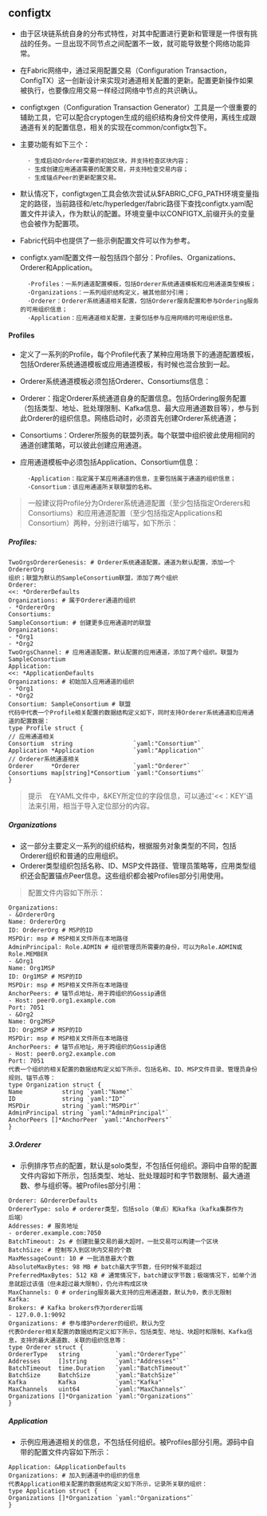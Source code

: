 ## configtx
* 由于区块链系统自身的分布式特性，对其中配置进行更新和管理是一件很有挑战的任务。一旦出现不同节点之间配置不一致，就可能导致整个网络功能异常。
* 在Fabric网络中，通过采用配置交易（Configuration Transaction，ConfigTX）这一创新设计来实现对通道相关配置的更新。配置更新操作如果被执行，也要像应用交易一样经过网络中节点的共识确认。
* configtxgen（Configuration Transaction Generator）工具是一个很重要的辅助工具，它可以配合cryptogen生成的组织结构身份文件使用，离线生成跟通道有关的配置信息，相关的实现在common/configtx包下。
* 主要功能有如下三个：

        · 生成启动Orderer需要的初始区块，并支持检查区块内容；
        · 生成创建应用通道需要的配置交易，并支持检查交易内容；
        · 生成锚点Peer的更新配置交易。

* 默认情况下，configtxgen工具会依次尝试从$FABRIC_CFG_PATH环境变量指定的路径，当前路径和/etc/hyperledger/fabric路径下查找configtx.yaml配置文件并读入，作为默认的配置。环境变量中以CONFIGTX_前缀开头的变量也会被作为配置项。
* Fabric代码中也提供了一些示例配置文件可以作为参考。
* configtx.yaml配置文件一般包括四个部分：Profiles、Organizations、Orderer和Application。

        ·Profiles：一系列通道配置模板，包括Orderer系统通道模板和应用通道类型模板；
        ·Organizations：一系列组织结构定义，被其他部分引用；
        ·Orderer：Orderer系统通道相关配置，包括Orderer服务配置和参与Ordering服务的可用组织信息；
        ·Application：应用通道相关配置，主要包括参与应用网络的可用组织信息。

#### Profiles
* 定义了一系列的Profile，每个Profile代表了某种应用场景下的通道配置模板，包括Orderer系统通道模板或应用通道模板，有时候也混合放到一起。
* Orderer系统通道模板必须包括Orderer、Consortiums信息：
* Orderer：指定Orderer系统通道自身的配置信息。包括Ordering服务配置（包括类型、地址、批处理限制、Kafka信息、最大应用通道数目等），参与到此Orderer的组织信息。网络启动时，必须首先创建Orderer系统通道；
* Consortiums：Orderer所服务的联盟列表。每个联盟中组织彼此使用相同的通道创建策略，可以彼此创建应用通道。
* 应用通道模板中必须包括Application、Consortium信息：
 
        ·Application：指定属于某应用通道的信息，主要包括属于通道的组织信息；
        ·Consortium：该应用通道所关联联盟的名称。
>一般建议将Profile分为Orderer系统通道配置（至少包括指定Orderers和Consortiums）和应用通道配置（至少包括指定Applications和Consortium）两种，分别进行编写，如下所示：
##### Profiles:
```
TwoOrgsOrdererGenesis: # Orderer系统通道配置。通道为默认配置，添加一个OrdererOrg
组织；联盟为默认的SampleConsortium联盟，添加了两个组织
Orderer:
<<: *OrdererDefaults
Organizations: # 属于Orderer通道的组织
- *OrdererOrg
Consortiums:
SampleConsortium: # 创建更多应用通道时的联盟
Organizations:
- *Org1
- *Org2
TwoOrgsChannel: # 应用通道配置。默认配置的应用通道，添加了两个组织。联盟为SampleConsortium
Application:
<<: *ApplicationDefaults
Organizations: # 初始加入应用通道的组织
- *Org1
- *Org2
Consortium: SampleConsortium # 联盟
代码中代表一个Profile相关配置的数据结构定义如下，同时支持Orderer系统通道和应用通道的配置数据：
type Profile struct {
// 应用通道相关
Consortium  string                 `yaml:"Consortium"`
Application *Application           `yaml:"Application"`
// Orderer系统通道相关
Orderer     *Orderer               `yaml:"Orderer"`
Consortiums map[string]*Consortium `yaml:"Consortiums"`
}
```
>提示　在YAML文件中，&KEY所定位的字段信息，可以通过'<<：KEY'语法来引用，相当于导入定位部分的内容。
##### Organizations
* 这一部分主要定义一系列的组织结构，根据服务对象类型的不同，包括Orderer组织和普通的应用组织。
* Orderer类型组织包括名称、ID、MSP文件路径、管理员策略等，应用类型组织还会配置锚点Peer信息。这些组织都会被Profiles部分引用使用。
>配置文件内容如下所示：
```
Organizations:
- &OrdererOrg
Name: OrdererOrg
ID: OrdererOrg # MSP的ID
MSPDir: msp # MSP相关文件所在本地路径
AdminPrincipal: Role.ADMIN # 组织管理员所需要的身份，可以为Role.ADMIN或
Role.MEMBER
- &Org1
Name: Org1MSP
ID: Org1MSP # MSP的ID
MSPDir: msp # MSP相关文件所在本地路径
AnchorPeers: # 锚节点地址，用于跨组织的Gossip通信
- Host: peer0.org1.example.com
Port: 7051
- &Org2
Name: Org2MSP
ID: Org2MSP # MSP的ID
MSPDir: msp # MSP相关文件所在本地路径
AnchorPeers: # 锚节点地址，用于跨组织的Gossip通信
- Host: peer0.org2.example.com
Port: 7051
代表一个组织的相关配置的数据结构定义如下所示，包括名称、ID、MSP文件目录、管理员身份规则、锚节点等：
type Organization struct {
Name           string `yaml:"Name"`
ID             string `yaml:"ID"`
MSPDir         string `yaml:"MSPDir"`
AdminPrincipal string `yaml:"AdminPrincipal"`
AnchorPeers []*AnchorPeer `yaml:"AnchorPeers"`
}
```
##### 3.Orderer
* 示例排序节点的配置，默认是solo类型，不包括任何组织。源码中自带的配置文件内容如下所示，包括类型、地址、批处理超时和字节数限制、最大通道数、参与组织等。被Profiles部分引用：
```
Orderer: &OrdererDefaults
OrdererType: solo # orderer类型，包括solo（单点）和kafka（kafka集群作为
后端）
Addresses: # 服务地址
- orderer.example.com:7050
BatchTimeout: 2s # 创建批量交易的最大超时，一批交易可以构建一个区块
BatchSize: # 控制写入到区块内交易的个数
MaxMessageCount: 10 # 一批消息最大个数
AbsoluteMaxBytes: 98 MB # batch最大字节数，任何时候不能超过
PreferredMaxBytes: 512 KB # 通常情况下，batch建议字节数；极端情况下，如单个消息就超过该值（但未超过最大限制），仍允许构成区块
MaxChannels: 0 # ordering服务最大支持的应用通道数，默认为0，表示无限制
Kafka:
Brokers: # Kafka brokers作为orderer后端
- 127.0.0.1:9092
Organizations: # 参与维护orderer的组织，默认为空
代表Orderer相关配置的数据结构定义如下所示，包括类型、地址、块超时和限制、Kafka信息，支持的最大通道数、关联的组织信息等：
type Orderer struct {
OrdererType   string          `yaml:"OrdererType"`
Addresses     []string        `yaml:"Addresses"`
BatchTimeout  time.Duration   `yaml:"BatchTimeout"`
BatchSize     BatchSize       `yaml:"BatchSize"`
Kafka         Kafka           `yaml:"Kafka"`
MaxChannels   uint64          `yaml:"MaxChannels"`
Organizations []*Organization `yaml:"Organizations"`
}
```
##### Application
* 示例应用通道相关的信息，不包括任何组织。被Profiles部分引用。源码中自带的配置文件内容如下所示：
```
Application: &ApplicationDefaults
Organizations: # 加入到通道中的组织的信息
代表Application相关配置的数据结构定义如下所示，记录所关联的组织：
type Application struct {
Organizations []*Organization `yaml:"Organizations"`
}
```